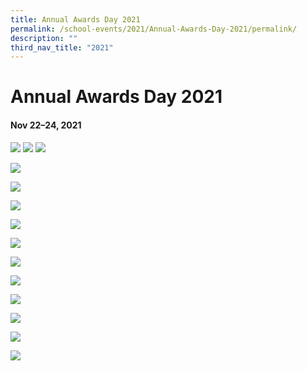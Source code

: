 ```yaml
---
title: Annual Awards Day 2021
permalink: /school-events/2021/Annual-Awards-Day-2021/permalink/
description: ""
third_nav_title: "2021"
---
```

# Annual Awards Day 2021

#### Nov 22–24, 2021

![](/images/AAD1.png)
![](/images/AAD2.png)
![](/images/AAD3.png)


![](/images/Annual%20Awards%20Day4.png)

![](/images/Annual%20Awards%20Day5.png)

![](/images/Annual%20Awards%20Day6.png)

![](/images/Annual%20Awards%20Day7.png)

![](/images/Annual%20Awards%20Day8.png)

![](/images/Annual%20Awards%20Day9.png)

![](/images/Annual%20Awards%20Day10.png)

![](/images/Annual%20Awards%20Day11.png)

![](/images/Annual%20Awards%20Day12.png)

![](/images/Annual%20Awards%20Day13.png)

![](/images/Annual%20Awards%20Day14.png)